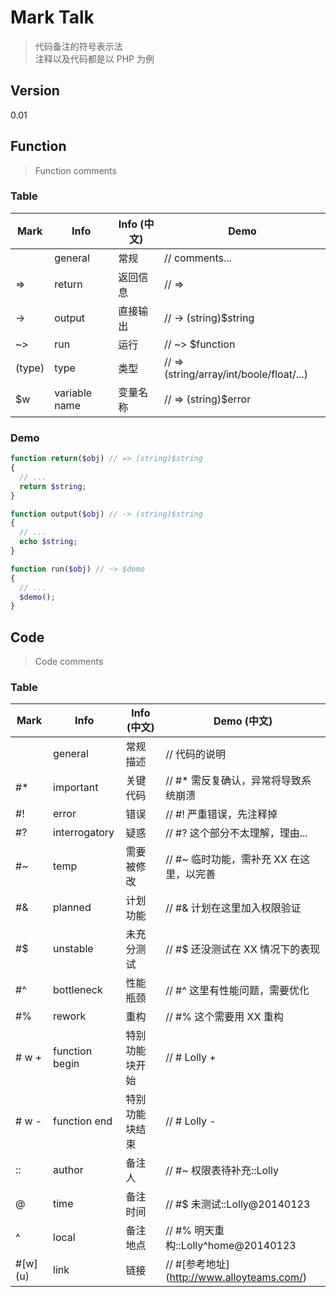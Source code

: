 <!--
>=============================================================================
>     FileName: mark.md
>         Desc: 
>       Author: Lolly
>        Email: cclolly@gmail.com
>     HomePage: 
>      Version: 0.0.1
>   LastChange: 2014-02-18 12:03:14
>      History:
>=============================================================================
-->

Mark Talk
=========
> 代码备注的符号表示法  
> 注释以及代码都是以 PHP 为例

## Version ##
0.01

## Function ##
> Function comments

### Table ###
| Mark        | Info           | Info (中文)    | Demo                                          |
|-------------|----------------|----------------|-----------------------------------------------|
|             | general        | 常规           | // comments...                                |
| =>          | return         | 返回信息       | // =>                                         |
| ->          | output         | 直接输出       | // -> (string)$string                         |
| ~>          | run            | 运行           | // ~> $function                               |
| (type)      | type           | 类型           | // => (string/array/int/boole/float/...)      |
| $w          | variable name  | 变量名称       | // => (string)$error                          |

### Demo ###
```php
function return($obj) // => (string)$string
{
  // ...
  return $string;
}
```
```php
function output($obj) // -> (string)$string
{
  // ...
  echo $string;
}
```
```php
function run($obj) // ~> $demo
{
  // ...
  $demo();
}
```

## Code ##
> Code comments

### Table ###
| Mark        | Info           | Info (中文)    | Demo (中文)                                   |
|-------------|----------------|----------------|-----------------------------------------------|
|             | general        | 常规描述       | // 代码的说明                                 |
| #\*         | important      | 关键代码       | // #\* 需反复确认，异常将导致系统崩溃         |
| #!          | error          | 错误           | // #! 严重错误，先注释掉                      |
| #?          | interrogatory  | 疑惑           | // #? 这个部分不太理解，理由...               |
| #~          | temp           | 需要被修改     | // #~ 临时功能，需补充 XX 在这里，以完善      |
| #&          | planned        | 计划功能       | // #& 计划在这里加入权限验证                  |
| #$          | unstable       | 未充分测试     | // #$ 还没测试在 XX 情况下的表现              |
| #^          | bottleneck     | 性能瓶颈       | // #^ 这里有性能问题，需要优化                |
| #%          | rework         | 重构           | // #% 这个需要用 XX 重构                      |
| # w +       | function begin | 特别功能块开始 | // # Lolly +                                  |
| # w -       | function end   | 特别功能块结束 | // # Lolly -                                  |
| ::          | author         | 备注人         | // #~ 权限表待补充::Lolly                     |
| @           | time           | 备注时间       | // #$ 未测试::Lolly@20140123                  |
| ^           | local          | 备注地点       | // #% 明天重构::Lolly^home@20140123           |
| #\[w\]\(u\) | link           | 链接           | // #\[参考地址\]\(http://www.alloyteams.com/) |

